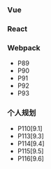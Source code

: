 ### Vue

### React

### Webpack

- P89
- P90
- P91
- P92
- P93

### 个人规划

- P110[9.1]
- P113[9.3]
- P114[9.4]
- P115[9.5]
- P116[9.6]